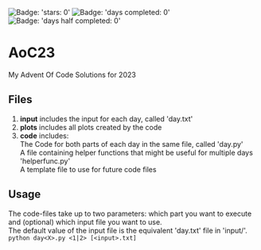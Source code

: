 ![Badge: 'stars: 0'](https://img.shields.io/badge/stars%20%E2%AD%90-0-yellow)
![Badge: 'days completed: 0'](https://img.shields.io/badge/days%20completed-0-blue)
![Badge: 'days half completed: 0'](https://img.shields.io/badge/days%20half%20completed-0-lightblue)
# AoC23
My Advent Of Code Solutions for 2023

## Files
1.  **input** includes the input for each day, called 'day<X>.txt'
2.  **plots** includes all plots created by the code
3.  **code** includes:\
  The Code for both parts of each day in the same file, called 'day<X>.py' \
  A file containing helper functions that might be useful for multiple days 'helperfunc.py' \
  A template file to use for future code files
  
## Usage
  The code-files take up to two parameters: which part you want to execute and (optional) which input file you want to use.\
  The default value of the input file is the equivalent 'day<X>.txt' file in 'input/'.\
  ```python day<X>.py <1|2> [<input>.txt] ```
